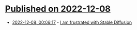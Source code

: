 # [Published on 2022-12-08](index.md)

* [2022-12-08, 00:06:17](https://news.ycombinator.com/item?id=33902248) - [I am frustrated with Stable Diffusion](https://novalis.org/blog/2022-12-05-i-am-frustrated-with-stable-diffusion.html)
